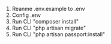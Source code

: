 1. Reanme .env.example to .env
2. Config .env
3. Run CLI "composer install"
3. Run CLI "php artisan migrate"
4. Run CLI "php artisan passport:install"